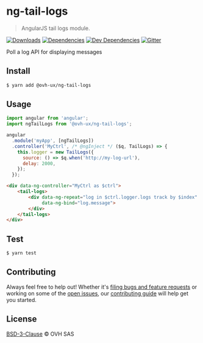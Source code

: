 # ng-tail-logs

> AngularJS tail logs module.

[![Downloads](https://badgen.net/npm/dt/@ovh-ux/ng-tail-logs)](https://npmjs.com/package/@ovh-ux/ng-tail-logs) [![Dependencies](https://badgen.net/david/dep/ovh-ux/ng-tail-logs)](https://npmjs.com/package/@ovh-ux/ng-tail-logs?activeTab=dependencies) [![Dev Dependencies](https://badgen.net/david/dev/ovh-ux/ng-tail-logs)](https://npmjs.com/package/@ovh-ux/ng-tail-logs?activeTab=dependencies) [![Gitter](https://badgen.net/badge/gitter/ovh-ux/blue?icon=gitter)](https://gitter.im/ovh/ux)

Poll a log API for displaying messages

## Install

```sh
$ yarn add @ovh-ux/ng-tail-logs
```

## Usage

```js
import angular from 'angular';
import ngTailLogs from '@ovh-ux/ng-tail-logs';

angular
  .module('myApp', [ngTailLogs])
  .controller('MyCtrl', /* @ngInject */ ($q, TailLogs) => {
    this.logger = new TailLogs({
      source: () => $q.when('http://my-log-url'),
      delay: 2000,
    });
  });
```

```html
<div data-ng-controller="MyCtrl as $ctrl">
    <tail-logs>
        <div data-ng-repeat="log in $ctrl.logger.logs track by $index"
             data-ng-bind="log.message">
        </div>
    </tail-logs>
</div>
```

## Test

```sh
$ yarn test
```

## Contributing

Always feel free to help out! Whether it's [filing bugs and feature requests](https://github.com/ovh-ux/ng-tail-logs/issues/new) or working on some of the [open issues](https://github.com/ovh-ux/ng-tail-logs/issues), our [contributing guide](CONTRIBUTING.md) will help get you started.

## License

[BSD-3-Clause](LICENSE) © OVH SAS
